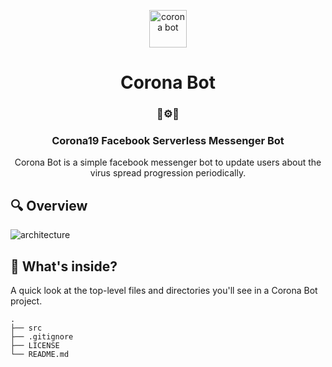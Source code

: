 <p align="center">
  <a href="https://www.facebook.com/코로나-알리미-109742117267368/">
    <img alt="corona bot" src="https://corona-bot-bucket.s3.ap-northeast-2.amazonaws.com/assets/images/corona.png" width="60" />
  </a>
</p>
<h1 align="center">
  Corona Bot
</h1>

<h3 align="center">
  🦠⚙️🤖
</h3>

<h3 align="center">
  Corona19 Facebook Serverless Messenger Bot
</h3>

<p align="center">
  Corona Bot is a simple facebook messenger bot to update users about the virus spread progression periodically.
</p>

## 🔍 Overview

<img alt="architecture" src="https://corona-bot-bucket.s3.ap-northeast-2.amazonaws.com/assets/images/architecture.png">


## 🧐 What's inside?

A quick look at the top-level files and directories you'll see in a Corona Bot project.

    .
    ├── src
    ├── .gitignore
    ├── LICENSE
    └── README.md
